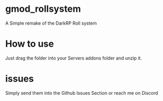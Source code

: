# gmod_rollsystem
A Simple remake of the DarkRP Roll system

# How to use
Just drag the folder into your Servers addons folder and unzip it.

# issues
Simply send them into the Github Issues Section or reach me on Discord
